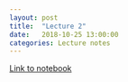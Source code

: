 ```yaml
---
layout: post
title:  "Lecture 2"
date:   2018-10-25 13:00:00
categories: Lecture notes
---
```


[Link to notebook](https://notebooks.azure.com/nbarral/libraries/introprog-lect2)


